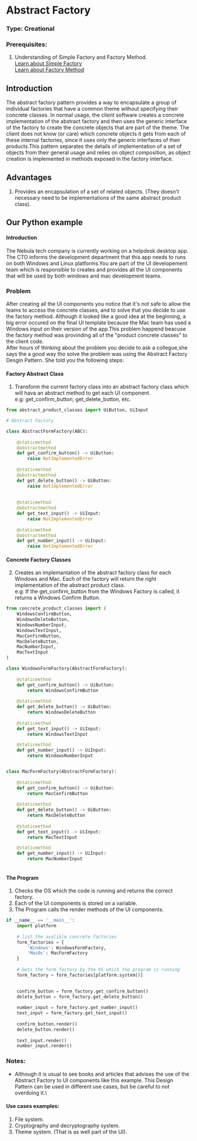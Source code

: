 # Abstract Factory

### Type: Creational

### Prerequisites:

1. Understanding of Simple Factory and Factory Method. \
[Learn about Simple Factory](https://github.com/eduardoyanoliveira/design_patterns/blob/master/creationals/factories/01simple_factory/README.md) \
[Learn about Factory Method](https://github.com/eduardoyanoliveira/design_patterns/blob/master/creationals/factories/02factory_method/README.md)

## Introduction

The abstract factory pattern provides a way to encapsulate a group of individual factories that have a common theme without specifying their concrete classes. In normal usage, the client software creates a concrete implementation of the abstract factory and then uses the generic interface of the factory to create the concrete objects that are part of the theme. The client does not know (or care) which concrete objects it gets from each of these internal factories, since it uses only the generic interfaces of their products.This pattern separates the details of implementation of a set of objects from their general usage and relies on object composition, as object creation is implemented in methods exposed in the factory interface. 


## Advantages

1. Provides an encapsulation of a set of related objects. (They doesn't necessary need to be implementations of the same abstract product class).

## Our Python example

#### Introduction

The Nebula tech company is currently working on a helpdesk desktop app. The CTO informs the development department that this app needs to runs on both Windows and Linux platforms.You are part of the UI developement team which is responsible to creates and provides all the UI components that will be used by both windows and mac development teams.

### Problem

After creating all the UI components you notice that it's not safe to allow the teams to access the concrete classes, and to solve that you decide to use the factory method. Although it looked like a good idea at the beginning, a big error occured on the final UI template because the Mac team has used a Windows input on their version of the app.This problem happend beacuse the factory method was provinding all of the "product concrete classes" to the client code.\
After hours of thinking about the problem you decide to ask a collegue,she says the a good way tho solve the problem was using the Abstract Factory Desgin Pattern. She told you the following steps:

#### Factory Abstract Class

1. Transform the current factory class into an abstract factory class which will hava an abstract method to get each UI component. \
    e.g: get_confirm_button, get_delete_button, etc.  

```py
from abstract_product_classes import UiButton, UiInput

# Abstract Factory

class AbstractFormFactory(ABC):
    
    @staticmethod
    @abstractmethod
    def get_confirm_button() -> UiButton:
        raise NotImplementedError
    
    @staticmethod
    @abstractmethod
    def get_delete_button() -> UiButton:
        raise NotImplementedError
    
    
    @staticmethod
    @abstractmethod
    def get_text_input() -> UiInput:
        raise NotImplementedError
    
    @staticmethod
    @abstractmethod
    def get_number_input() -> UiInput:
        raise NotImplementedError
```

#### Concrete Factory Classes

2. Creates an implemantation of the abstract factory class for each Windows and Mac. Each of the factory will return the right implementation of the abstract product class.\
    e.g: If the get_confirm_button from the Windows Factory is called, it returns a Windows Confirm Button.

```py
from concrete_product_classes import (
    WindowsConfirmButton,
    WindowsDeleteButton,
    WindowsNumberInput,
    WindowsTextInput,
    MacConfirmButton,
    MacDeleteButton,
    MacNumberInput,
    MacTextInput
)

class WindowsFormFactory(AbstractFormFactory):
    
    @staticmethod
    def get_confirm_button() -> UiButton:
        return WindowsConfirmButton
    
    @staticmethod
    def get_delete_button() -> UiButton:
        return WindowsDeleteButton
    
    @staticmethod
    def get_text_input() -> UiInput:
        return WindowsTextInput

    @staticmethod
    def get_number_input() -> UiInput:
        return WindowsNumberInput


class MacFormFactory(AbstractFormFactory):
    
    @staticmethod
    def get_confirm_button() -> UiButton:
        return MacConfirmButton
    
    @staticmethod
    def get_delete_button() -> UiButton:
        return MacDeleteButton
    
    @staticmethod
    def get_text_input() -> UiInput:
        return MacTextInput

    @staticmethod
    def get_number_input() -> UiInput:
        return MacNumberInput
    
```

#### The Program

1. Checks the OS which the code is running and returns the correct factory.
2. Each of the UI components is stored on a variable.
3. The Program calls the render methods of the UI components.

```py
if __name__ == '__main__':
    import platform
    
    # list the avalible concrete factories
    form_factories = {
        'Windows': WindowsFormFactory,
        'MacOs': MacFormFactory
    }
    
    # Gets the form_factory by the OS which the program is running 
    form_factory = form_factories[platform.system()]
    

    confirm_button = form_factory.get_confirm_button()
    delete_button = form_factory.get_delete_button()
    
    number_input = form_factory.get_number_input()
    text_input = form_factory.get_text_input()
    
    confirm_button.render()
    delete_button.render()
    
    text_input.render()
    number_input.render()

```

### Notes:

* Although it is usual to see books and articles that advises the use of the Abstract Factory to UI components like this example. This Design Pattern can be used in different use cases, but be careful to not overdoing it.\

#### Use cases examples:
1. File system.
2. Cryptography and decryptography system.
3. Theme system. (That is as well part of the UI).
